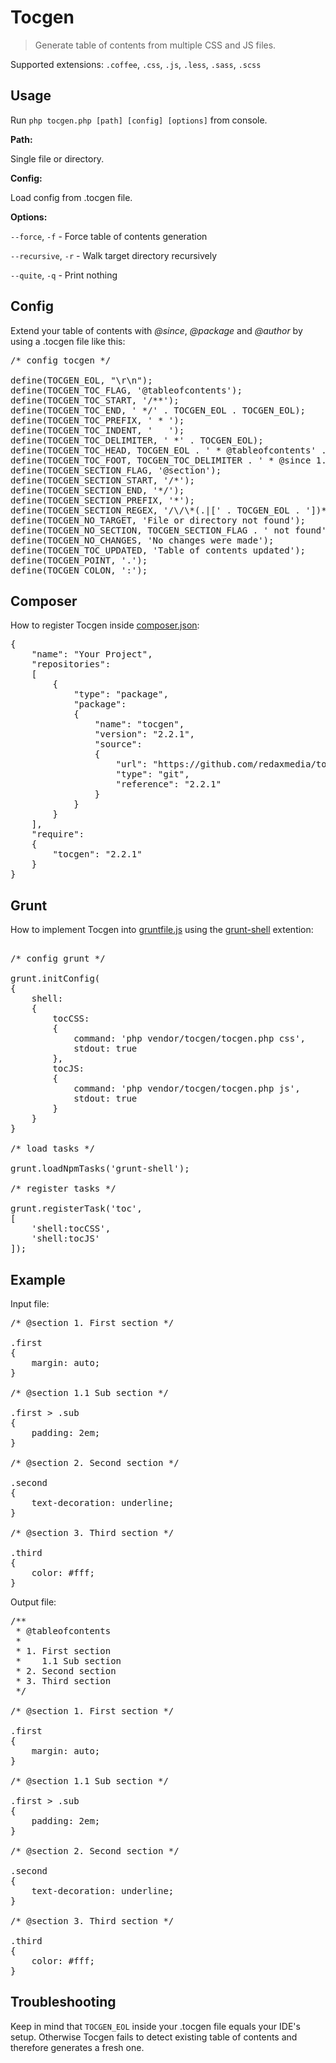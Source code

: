Tocgen
======

> Generate table of contents from multiple CSS and JS files.

Supported extensions: <code>.coffee</code>, <code>.css</code>, <code>.js</code>, <code>.less</code>, <code>.sass</code>, <code>.scss</code>


Usage
-----

Run <code>php tocgen.php [path] [config] [options]</code> from console.


**Path:**

Single file or directory.


**Config:**

Load config from .tocgen file.


**Options:**

<code>--force</code>, <code>-f</code> - Force table of contents generation

<code>--recursive</code>, <code>-r</code> - Walk target directory recursively

<code>--quite</code>, <code>-q</code> - Print nothing


Config
------

Extend your table of contents with *@since*, *@package* and *@author* by using a .tocgen file like this:

<pre>
/* config tocgen */

define(TOCGEN_EOL, "\r\n");
define(TOCGEN_TOC_FLAG, '@tableofcontents');
define(TOCGEN_TOC_START, '/**');
define(TOCGEN_TOC_END, ' */' . TOCGEN_EOL . TOCGEN_EOL);
define(TOCGEN_TOC_PREFIX, ' * ');
define(TOCGEN_TOC_INDENT, '   ');
define(TOCGEN_TOC_DELIMITER, ' *' . TOCGEN_EOL);
define(TOCGEN_TOC_HEAD, TOCGEN_EOL . ' * @tableofcontents' . TOCGEN_EOL . TOCGEN_TOC_DELIMITER);
define(TOCGEN_TOC_FOOT, TOCGEN_TOC_DELIMITER . ' * @since 1.0' . TOCGEN_EOL . TOCGEN_TOC_DELIMITER . ' * @package Your Project' . TOCGEN_EOL . ' * @author Your Name' . TOCGEN_EOL);
define(TOCGEN_SECTION_FLAG, '@section');
define(TOCGEN_SECTION_START, '/*');
define(TOCGEN_SECTION_END, '*/');
define(TOCGEN_SECTION_PREFIX, '*');
define(TOCGEN_SECTION_REGEX, '/\/\*(.|[' . TOCGEN_EOL . '])*?\*\//');
define(TOCGEN_NO_TARGET, 'File or directory not found');
define(TOCGEN_NO_SECTION, TOCGEN_SECTION_FLAG . ' not found');
define(TOCGEN_NO_CHANGES, 'No changes were made');
define(TOCGEN_TOC_UPDATED, 'Table of contents updated');
define(TOCGEN_POINT, '.');
define(TOCGEN_COLON, ':');
</pre>


Composer
--------

How to register Tocgen inside [composer.json](https://github.com/composer/composer):

<pre>
{
	"name": "Your Project",
	"repositories":
	[
		{
			"type": "package",
			"package":
			{
				"name": "tocgen",
				"version": "2.2.1",
				"source":
				{
					"url": "https://github.com/redaxmedia/tocgen.git",
					"type": "git",
					"reference": "2.2.1"
				}
			}
		}
	],
	"require":
	{
		"tocgen": "2.2.1"
	}
}
</pre>


Grunt
-----

How to implement Tocgen into [gruntfile.js](https://github.com/gruntjs/grunt) using the [grunt-shell](https://github.com/sindresorhus/grunt-shell) extention:

<pre>

/* config grunt */

grunt.initConfig(
{
	shell:
	{
		tocCSS:
		{
			command: 'php vendor/tocgen/tocgen.php css',
			stdout: true
		},
		tocJS:
		{
			command: 'php vendor/tocgen/tocgen.php js',
			stdout: true
		}
	}
}

/* load tasks */

grunt.loadNpmTasks('grunt-shell');

/* register tasks */

grunt.registerTask('toc',
[
	'shell:tocCSS',
	'shell:tocJS'
]);
</pre>


Example
-------

Input file:

<pre>
/* @section 1. First section */

.first
{
	margin: auto;
}

/* @section 1.1 Sub section */

.first > .sub
{
	padding: 2em;
}

/* @section 2. Second section */

.second
{
	text-decoration: underline;
}

/* @section 3. Third section */

.third
{
	color: #fff;
}
</pre>

Output file:

<pre>
/**
 * @tableofcontents
 *
 * 1. First section
 *    1.1 Sub section
 * 2. Second section
 * 3. Third section
 */

/* @section 1. First section */

.first
{
	margin: auto;
}

/* @section 1.1 Sub section */

.first > .sub
{
	padding: 2em;
}

/* @section 2. Second section */

.second
{
	text-decoration: underline;
}

/* @section 3. Third section */

.third
{
	color: #fff;
}
</pre>


Troubleshooting
---------------

Keep in mind that <code>TOCGEN_EOL</code> inside your .tocgen file equals your IDE's setup. Otherwise Tocgen fails to detect existing table of contents and therefore generates a fresh one.
